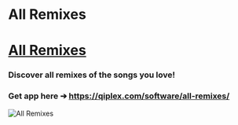 # All Remixes

# [All Remixes](https://qiplex.com/software/all-remixes/)

### Discover all remixes of the songs you love!

### Get app here ➔  https://qiplex.com/software/all-remixes/

![All Remixes](http://qiplex.com/img/all-remixes-app.png)
